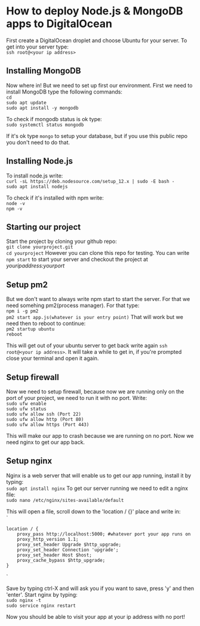 # How to deploy Node.js & MongoDB apps to DigitalOcean

First create a DigitalOcean droplet and choose Ubuntu for your server. To get into your server type:<br />
`ssh root@<your ip address>`

## Installing MongoDB

Now where in! But we need to set up first our environment. First we need to install MongoDB type the following commands:<br />
`cd`<br />
`sudo apt update`<br />
`sudo apt install -y mongodb`<br />

To check if mongodb status is ok type:<br />
`sudo systemctl status mongodb`

If it's ok type `mongo` to setup your database, but if you use this public repo you don't need to do that.

## Installing Node.js

To install node.js write:<br />
`curl -sL https://deb.nodesource.com/setup_12.x | sudo -E bash -`<br />
`sudo apt install nodejs`

To check if it's installed with npm write:<br />
`node -v`<br />
`npm -v`

## Starting our project

Start the project by cloning your github repo:<br />
`git clone yourproject.git`<br />
`cd yourproject`
However you can clone this repo for testing.
You can write `npm start` to start your server and checkout the project at _youripaddress:yourport_

## Setup pm2

But we don't want to always write npm start to start the server. For that we need somehing pm2(process manager). For that type:<br />
`npm i -g pm2`<br />
`pm2 start app.js(whatever is your entry point)`
That will work but we need then to reboot to continue:<br />
`pm2 startup ubuntu`<br />
`reboot`

This will get out of your ubuntu server to get back write again `ssh root@<your ip address>`.
It will take a while to get in, if you're prompted close your terminal and open it again.

## Setup firewall

Now we need to setup firewall, because now we are running only on the port of your project, we need to run it with no port. Write:<br />
`sudo ufw enable`<br />
`sudo ufw status`<br />
`sudo ufw allow ssh (Port 22)`<br />
`sudo ufw allow http (Port 80)`<br />
`sudo ufw allow https (Port 443)`

This will make our app to crash because we are running on no port. Now we need nginx to get our app back.

## Setup nginx

Nginx is a web server that will enable us to get our app running, install it by typing:<br />
`sudo apt install nginx`
To get our server running we need to edit a nginx file:<br />
`sudo nano /etc/nginx/sites-available/default`

This will open a file, scroll down to the 'location / {}' place and write in:<br />
`

    location / {
        proxy_pass http://localhost:5000; #whatever port your app runs on
        proxy_http_version 1.1;
        proxy_set_header Upgrade $http_upgrade;
        proxy_set_header Connection 'upgrade';
        proxy_set_header Host $host;
        proxy_cache_bypass $http_upgrade;
    }
`

Save by typing ctrl-X and will ask you if you want to save, press 'y' and then 'enter'.
Start nginx by typing:<br />
`sudo nginx -t`<br />
`sudo service nginx restart`

Now you should be able to visit your app at your ip address with no port!


